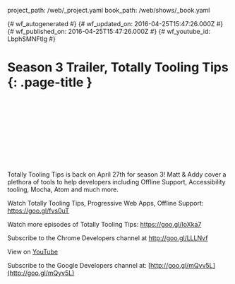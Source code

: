 project_path: /web/_project.yaml
book_path: /web/shows/_book.yaml

{# wf_autogenerated #}
{# wf_updated_on: 2016-04-25T15:47:26.000Z #}
{# wf_published_on: 2016-04-25T15:47:26.000Z #}
{# wf_youtube_id: LbphSMNFtlg #}

# Season 3 Trailer, Totally Tooling Tips {: .page-title }


<div class="video-wrapper">
  <iframe class="devsite-embedded-youtube-video" data-video-id="LbphSMNFtlg"
          data-autohide="1" data-showinfo="0" frameborder="0" allowfullscreen>
  </iframe>
</div>

Totally Tooling Tips is back on April 27th for season 3! Matt &amp; Addy cover a plethora of tools to help developers including Offline Support, Accessibility tooling, Mocha, Atom and much more.

Watch Totally Tooling Tips, Progressive Web Apps, Offline Support: https://goo.gl/fvs0uT

Watch more episodes of Totally Tooling Tips: https://goo.gl/IoXka7

Subscribe to the Chrome Developers channel at http://goo.gl/LLLNvf

View on [YouTube](https://youtu.be/LbphSMNFtlg)

Subscribe to the Google Developers channel at: [http://goo.gl/mQyv5L](http://goo.gl/mQyv5L)
